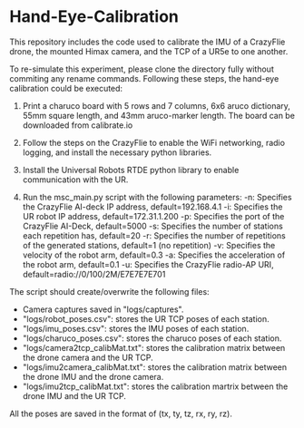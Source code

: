 # Hand-Eye-Calibration
This repository includes the code used to calibrate the IMU of a CrazyFlie drone, the mounted Himax camera, and the TCP of a UR5e to one another.

To re-simulate this experiment, please clone the directory fully without commiting any rename commands.
Following these steps, the hand-eye calibration could be executed:
1) Print a charuco board with 5 rows and 7 columns, 6x6 aruco dictionary, 55mm square length, and 43mm aruco-marker length. 
   The board can be downloaded from calibrate.io
  
2) Follow the steps on the CrazyFlie to enable the WiFi networking, radio logging, and install the necessary python libraries.

3) Install the Universal Robots RTDE python library to enable communication with the UR.

4) Run the msc_main.py script with the following parameters: 
   -n: Specifies the CrazyFlie AI-deck IP address, default=192.168.4.1
   -i: Specifies the UR robot IP address, default=172.31.1.200
   -p: Specifies the port of the CrazyFlie AI-Deck, default=5000
   -s: Specifies the number of stations each repetition has, default=20
   -r: Specifies the number of repetitions of the generated stations, default=1 (no repetition)
   -v: Specifies the velocity of the robot arm, default=0.3
   -a: Specifies the acceleration of the robot arm, default=0.1
   -u: Specifies the CrazyFlie radio-AP URI, default=radio://0/100/2M/E7E7E7E701

The script should create/overwrite the following files:
- Camera captures saved in "logs/captures".
- "logs/robot_poses.csv": stores the UR TCP poses of each station.
- "logs/imu_poses.csv": stores the IMU poses of each station.
- "logs/charuco_poses.csv": stores the charuco poses of each station.
- "logs/camera2tcp_calibMat.txt": stores the calibration matrix between the drone camera and the UR TCP.
- "logs/imu2camera_calibMat.txt": stores the calibration matrix between the drone IMU and the drone camera.
- "logs/imu2tcp_calibMat.txt": stores the calibration martrix between the drone IMU and the UR TCP.

All the poses are saved in the format of (tx, ty, tz, rx, ry, rz).
